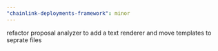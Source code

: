 ```yaml
---
"chainlink-deployments-framework": minor
---
```


refactor proposal analyzer to add a text renderer and move templates to seprate files
